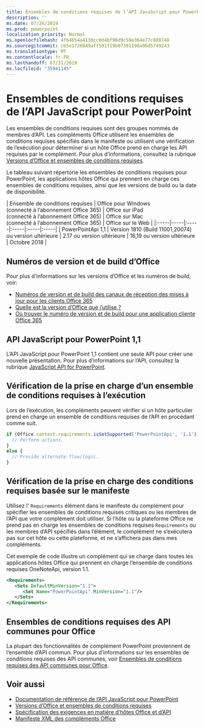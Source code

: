 ```yaml
---
title: Ensembles de conditions requises de l’API JavaScript pour PowerPoint
description: ''
ms.date: 07/26/2019
ms.prod: powerpoint
localization_priority: Normal
ms.openlocfilehash: 4f64654a4130cc0d4bf96d9c59e364e77c808748
ms.sourcegitcommit: cb5e1726849aff591f19b07391198a96d5749243
ms.translationtype: MT
ms.contentlocale: fr-FR
ms.lasthandoff: 07/31/2019
ms.locfileid: "35941145"
---
```

# <a name="powerpoint-javascript-api-requirement-sets"></a>Ensembles de conditions requises de l’API JavaScript pour PowerPoint

Les ensembles de conditions requises sont des groupes nommés de membres d’API. Les compléments Office utilisent les ensembles de conditions requises spécifiés dans le manifeste ou utilisent une vérification de l’exécution pour déterminer si un hôte Office prend en charge les API requises par le complément. Pour plus d’informations, consultez la rubrique [Versions d’Office et ensembles de conditions requises](/office/dev/add-ins/develop/office-versions-and-requirement-sets).

Le tableau suivant répertorie les ensembles de conditions requises pour PowerPoint, les applications hôtes Office qui prennent en charge ces ensembles de conditions requises, ainsi que les versions de build ou la date de disponibilité.

|  Ensemble de conditions requises  |  Office pour Windows<br>(connecté à l’abonnement Office 365)  |  Office sur iPad<br>(connecté à l’abonnement Office 365)  |  Office sur Mac<br>(connecté à l’abonnement Office 365)  | Office sur le Web |
|:-----|-----|:-----|:-----|:-----|:-----|
| PowerPointApi 1,1 | Version 1810 (Build 11001,20074) ou version ultérieure | 2.17 ou version ultérieure | 16,19 ou version ultérieure | Octobre 2018 |

## <a name="office-versions-and-build-numbers"></a>Numéros de version et de build d’Office

Pour plus d’informations sur les versions d’Office et les numéros de build, voir:

- [Numéros de version et de build des canaux de réception des mises à jour pour les clients Office 365](https://support.office.com/article/version-and-build-numbers-of-update-channel-releases-ae942449-1fca-4484-898b-a933ea23def7)
- [Quelle est la version d’Office que j’utilise ?](https://support.office.com/article/What-version-of-Office-am-I-using-932788b8-a3ce-44bf-bb09-e334518b8b19)
- [Où trouver le numéro de version et de build pour une application cliente Office 365](https://support.office.com/article/version-and-build-numbers-of-update-channel-releases-ae942449-1fca-4484-898b-a933ea23def7)

## <a name="powerpoint-javascript-api-11"></a>API JavaScript pour PowerPoint 1,1

L’API JavaScript pour PowerPoint 1,1 contient une seule API pour créer une nouvelle présentation. Pour plus d’informations sur l’API, consultez la rubrique [JavaScript API for PowerPoint](../../powerpoint/powerpoint-add-ins.md).

## <a name="runtime-requirement-support-check"></a>Vérification de la prise en charge d’un ensemble de conditions requises à l’exécution

Lors de l’exécution, les compléments peuvent vérifier si un hôte particulier prend en charge un ensemble de conditions requises de l’API en procédant comme suit.

```js
if (Office.context.requirements.isSetSupported('PowerPointApi', '1.1')) {
  // Perform actions.
}
else {
  // Provide alternate flow/logic.
}
```

## <a name="manifest-based-requirement-support-check"></a>Vérification de la prise en charge des conditions requises basée sur le manifeste

Utilisez l' `Requirements` élément dans le manifeste du complément pour spécifier les ensembles de conditions requises critiques ou les membres de l’API que votre complément doit utiliser. Si l’hôte ou la plateforme Office ne prend pas en charge les ensembles de conditions requises `Requirements` ou les membres d’API spécifiés dans l’élément, le complément ne s’exécutera pas sur cet hôte ou cette plateforme, et ne s’affichera pas dans mes compléments.

Cet exemple de code illustre un complément qui se charge dans toutes les applications hôtes Office qui prennent en charge l’ensemble de conditions requises OneNoteApi, version 1.1.

```xml
<Requirements>
   <Sets DefaultMinVersion="1.1">
      <Set Name="PowerPointApi" MinVersion="1.1"/>
   </Sets>
</Requirements>
```

## <a name="office-common-api-requirement-sets"></a>Ensembles de conditions requises des API communes pour Office

La plupart des fonctionnalités de complément PowerPoint proviennent de l’ensemble d’API commun. Pour plus d’informations sur les ensembles de conditions requises des API communes, voir [Ensembles de conditions requises des API communes pour Office](office-add-in-requirement-sets.md).

## <a name="see-also"></a>Voir aussi

- [Documentation de référence de l’API JavaScript pour PowerPoint](/javascript/api/powerpoint)
- [Versions d’Office et ensembles de conditions requises](/office/dev/add-ins/develop/office-versions-and-requirement-sets)
- [Spécification des exigences en matière d’hôtes Office et d’API](/office/dev/add-ins/develop/specify-office-hosts-and-api-requirements)
- [Manifeste XML des compléments Office](/office/dev/add-ins/develop/add-in-manifests)
